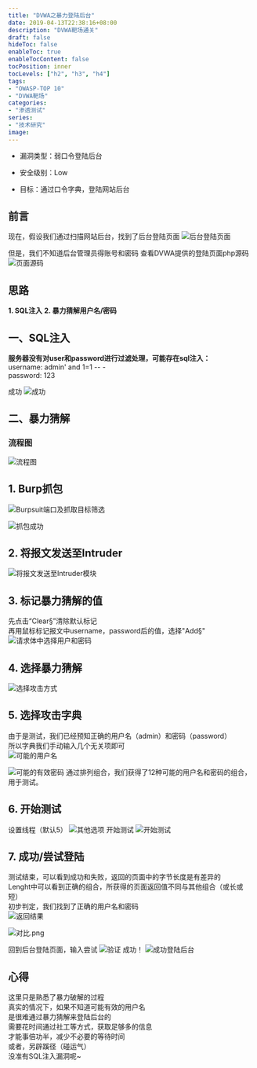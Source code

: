 ```yaml
---
title: "DVWA之暴力登陆后台"
date: 2019-04-13T22:38:16+08:00
description: "DVWA靶场通关"
draft: false
hideToc: false
enableToc: true
enableTocContent: false
tocPosition: inner
tocLevels: ["h2", "h3", "h4"]
tags:
- "OWASP-TOP 10"
- "DVWA靶场"
categories:
- "渗透测试"
series:
- "技术研究"
image: 
---
```


- 漏洞类型：弱口令登陆后台

- 安全级别：Low

- 目标：通过口令字典，登陆网站后台

## 前言

现在，假设我们通过扫描网站后台，找到了后台登陆页面
![后台登陆页面](https://ae01.alicdn.com/kf/U32329d12329f4d4cb969bf895f04e5d8f.jpg)

但是，我们不知道后台管理员得账号和密码
查看DVWA提供的登陆页面php源码
![页面源码](https://ae01.alicdn.com/kf/U2209547af7f7455d80d44dc790651410p.jpg)

## 思路
**1. SQL注入**
**2. 暴力猜解用户名/密码**

## 一、SQL注入
**服务器没有对user和password进行过滤处理，可能存在sql注入：**<br>
username: admin' and 1=1 -- -<br>
password: 123<br>

成功
![成功](https://ae01.alicdn.com/kf/Uaa3db91c2e70428199f4e474ba3257c1m.jpg)

## 二、暴力猜解
### 流程图
![流程图](https://ae01.alicdn.com/kf/U0e0c1087a36e4b829e045dd0f079575b6.jpg)

## 1. Burp抓包
![Burpsuit端口及抓取目标筛选](https://ae01.alicdn.com/kf/U5e2a09d5433f4490be78442432977211N.jpg)


![抓包成功](https://ae01.alicdn.com/kf/Uf4c60dda0433403eac670cb23bd2c1b0c.jpg)

## 2. 将报文发送至Intruder
![将报文发送至Intruder模块](https://ae01.alicdn.com/kf/U6f9b1d6a76f64c4a9cb68b7399bb0d318.jpg)

## 3. 标记暴力猜解的值
先点击“Clear§”清除默认标记<br>
再用鼠标标记报文中username，password后的值，选择"Add§"<br>
![请求体中选择用户和密码](https://ae01.alicdn.com/kf/Uff9f77c4b57e41e6b5f33ede2e6195d5c.jpg)


## 4. 选择暴力猜解
![选择攻击方式](https://ae01.alicdn.com/kf/U69d3fcfc5dee443c88a311d33e8e08ca6.jpg)

## 5. 选择攻击字典
由于是测试，我们已经预知正确的用户名（admin）和密码（password）<br>
所以字典我们手动输入几个无关项即可<br>
![可能的用户名](https://ae01.alicdn.com/kf/U7aebffb93ada49b294b96bde80e28718Q.png)

![可能的有效密码](https://ae01.alicdn.com/kf/U6133343d86474bb99b824beb9617950dX.png)
通过排列组合，我们获得了12种可能的用户名和密码的组合，用于测试。

## 6. 开始测试

设置线程（默认5）
![其他选项](https://ae01.alicdn.com/kf/Ucaed0399eb164290af18c32105947579e.jpg)
开始测试
![开始测试](https://ae01.alicdn.com/kf/Uebe527f930114f36829ebb686d87a024T.jpg)

## 7. 成功/尝试登陆
测试结束，可以看到成功和失败，返回的页面中的字节长度是有差异的<br>
Lenght中可以看到正确的组合，所获得的页面返回值不同与其他组合（或长或短）<br>
初步判定，我们找到了正确的用户名和密码<br>
![返回结果](https://ae01.alicdn.com/kf/Ud7fa992d314b405da2f47983dd4e83c9s.png)

![对比.png](https://ae01.alicdn.com/kf/U989f75c852ea4290a674624b665341b67.png)

回到后台登陆页面，输入尝试
![验证](https://ae01.alicdn.com/kf/U5a73109aeabe49fd9e78d9b4c0a3f7far.jpg)
成功！
![成功登陆后台](https://ae01.alicdn.com/kf/Ua2a5af03f6924c87831b494c9c34e3150.png)

## 心得
这里只是熟悉了暴力破解的过程<br>
真实的情况下，如果不知道可能有效的用户名<br>
是很难通过暴力猜解来登陆后台的<br>
需要花时间通过社工等方式，获取足够多的信息<br>
才能事倍功半，减少不必要的等待时间<br>
或者，另辟蹊径（碰运气）<br>
没准有SQL注入漏洞呢~